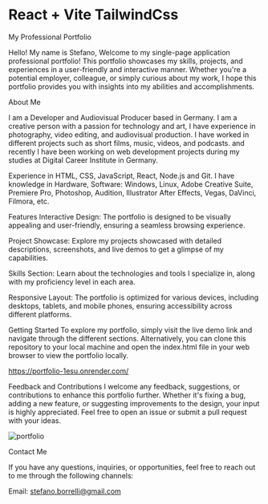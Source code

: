 # React + Vite TailwindCss
My Professional Portfolio

Hello! My name is Stefano, Welcome to my single-page application professional portfolio! This portfolio showcases my skills, projects, and experiences in a user-friendly and interactive manner. Whether you're a potential employer, colleague, or simply curious about my work, I hope this portfolio provides you with insights into my abilities and accomplishments.

About Me

I am a Developer and Audiovisual Producer based in Germany. I am a creative person with a passion for technology and art, I have experience in photography, video editing, and audiovisual production. I have worked in different projects such as short films, music, videos, and podcasts. and recently I have been working on web development projects during my studies at Digital Career Institute in Germany.
     
Experience in HTML, CSS, JavaScript, React, Node.js and Git. I have knowledge in Hardware, Software: Windows, Linux, Adobe Creative Suite, Premiere Pro, Photoshop, Audition, Illustrator After Effects, Vegas, DaVinci, Filmora, etc.

Features
Interactive Design:
The portfolio is designed to be visually appealing and user-friendly, ensuring a seamless browsing experience.

Project Showcase: Explore my projects showcased with detailed descriptions, screenshots, and live demos to get a glimpse of my capabilities.

Skills Section: Learn about the technologies and tools I specialize in, along with my proficiency level in each area.

Responsive Layout: The portfolio is optimized for various devices, including desktops, tablets, and mobile phones, ensuring accessibility across different platforms.

Getting Started
To explore my portfolio, simply visit the live demo link and navigate through the different sections. Alternatively, you can clone this repository to your local machine and open the index.html file in your web browser to view the portfolio locally.

https://portfolio-1esu.onrender.com/

Feedback and Contributions
I welcome any feedback, suggestions, or contributions to enhance this portfolio further. Whether it's fixing a bug, adding a new feature, or suggesting improvements to the design, your input is highly appreciated. Feel free to open an issue or submit a pull request with your ideas.



![portfolio](https://github.com/Goleo87/Portfolio/assets/143517073/4abd8839-0784-4c6c-88cd-828537f00218)

Contact Me

If you have any questions, inquiries, or opportunities, feel free to reach out to me through the following channels:

Email: stefano.borrelli@gmail.com

